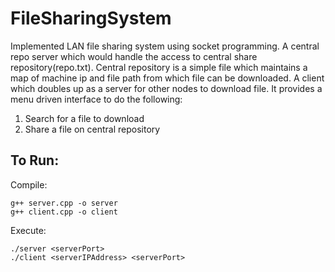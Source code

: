 # FileSharingSystem

Implemented LAN file sharing system using socket programming.
A central repo server which would handle the access to central share repository(repo.txt). Central repository is a simple file which maintains a map of machine ip and file path from which file can be downloaded.
A client which doubles up as a server for other nodes to download file. It provides a menu driven interface to do the following: 

1. Search for a file to download 
2. Share a file on central repository 

## To Run:

Compile: 
  
    g++ server.cpp -o server
    g++ client.cpp -o client
    
Execute:

    ./server <serverPort>
    ./client <serverIPAddress> <serverPort>

